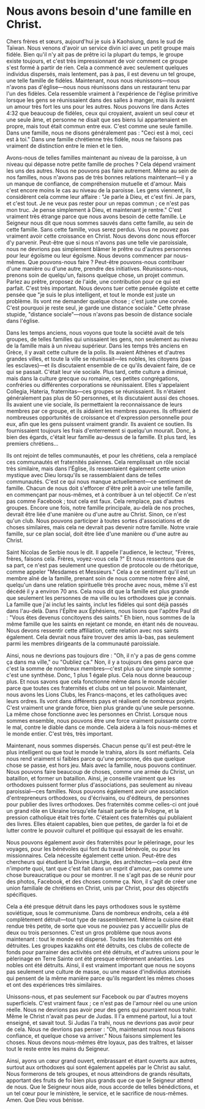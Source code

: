 # Nous avons besoin d'une famille en Christ.

Chers frères et sœurs, aujourd'hui je suis à Kaohsiung, dans le sud de Taïwan. Nous venons d'avoir un service divin ici avec un petit groupe mais fidèle. Bien qu'il n'y ait pas de prêtre ici la plupart du temps, le groupe existe toujours, et c'est très impressionnant de voir comment ce groupe s'est formé à partir de rien. Cela a commencé avec seulement quelques individus dispersés, mais lentement, pas à pas, il est devenu un tel groupe, une telle famille de fidèles. Maintenant, nous nous réunissons—nous n'avons pas d'église—nous nous réunissons dans un restaurant tenu par l'un des fidèles. Cela ressemble vraiment à l'expérience de l'église primitive lorsque les gens se réunissaient dans des salles à manger, mais ils avaient un amour très fort les uns pour les autres. Nous pouvons lire dans Actes 4:32 que beaucoup de fidèles, ceux qui croyaient, avaient un seul cœur et une seule âme, et personne ne disait que ses biens lui appartenaient en propre, mais tout était commun entre eux. C'est comme une seule famille. Dans une famille, nous ne disons généralement pas : "Ceci est à moi, ceci est à toi." Dans une famille chrétienne très fidèle, nous ne faisons pas vraiment de distinction entre le mien et le tien.

Avons-nous de telles familles maintenant au niveau de la paroisse, à un niveau qui dépasse notre petite famille de proches ? Cela dépend vraiment les uns des autres. Nous ne pouvons pas faire autrement. Même au sein de nos familles, nous n'avons pas de très bonnes relations maintenant—il y a un manque de confiance, de compréhension mutuelle et d'amour. Mais c'est encore moins le cas au niveau de la paroisse. Les gens viennent, ils considèrent cela comme leur affaire : "Je parle à Dieu, et c'est fini. Je pars, et c'est tout. Je ne veux pas rester pour un repas commun ; ce n'est pas mon truc. Je pense simplement à Dieu, et maintenant je rentre." C'est vraiment très étrange parce que nous avons besoin de cette famille. Le Seigneur nous dit que nous sommes sauvés dans cette famille, au sein de cette famille. Sans cette famille, vous serez perdus. Vous ne pouvez pas vraiment avoir cette croissance en Christ. Nous devons donc nous efforcer d'y parvenir. Peut-être que si nous n'avons pas une telle vie paroissiale, nous ne devrions pas simplement blâmer le prêtre ou d'autres personnes pour leur égoïsme ou leur égoïsme. Nous devons commencer par nous-mêmes. Que pouvons-nous faire ? Peut-être pouvons-nous contribuer d'une manière ou d'une autre, prendre des initiatives. Réunissons-nous, prenons soin de quelqu'un, faisons quelque chose, un projet commun. Parlez au prêtre, proposez de l'aide, une contribution pour ce qui est parfait. C'est très important. Nous devons tuer cette pensée égoïste et cette pensée que "je suis le plus intelligent, et tout le monde est juste un problème. Ils vont me demander quelque chose ; c'est juste une corvée. C'est pourquoi je reste seul, je garde une distance sociale." Cette phrase stupide, "distance sociale"—nous n'avons pas besoin de distance sociale dans l'église.

Dans les temps anciens, nous voyons que toute la société avait de tels groupes, de telles familles qui unissaient les gens, non seulement au niveau de la famille mais à un niveau supérieur. Dans les temps très anciens en Grèce, il y avait cette culture de la polis. Ils avaient Athènes et d'autres grandes villes, et toute la ville se réunissait—les nobles, les citoyens (pas les esclaves)—et ils discutaient ensemble de ce qu'ils devaient faire, de ce qui se passait. C'était leur vie sociale. Plus tard, cette culture a diminué, mais dans la culture grecque ou romaine, ces petites congrégations, confréries ou différentes corporations se réunissaient. Elles s'appelaient Collegia, Hateria, fraternitas—ces groupes se réunissaient. Ils n'étaient généralement pas plus de 50 personnes, et ils discutaient aussi des choses. Ils avaient une vie sociale, ils permettaient la reconnaissance de leurs membres par ce groupe, et ils aidaient les membres pauvres. Ils offraient de nombreuses opportunités de croissance et d'expression personnelle pour eux, afin que les gens puissent vraiment grandir. Ils avaient ce soutien. Ils fournissaient toujours les frais d'enterrement si quelqu'un mourait. Donc, à bien des égards, c'était leur famille au-dessus de la famille. Et plus tard, les premiers chrétiens...

Ils ont rejoint de telles communautés, et pour les chrétiens, cela a remplacé ces communautés et fraternités païennes. Cela remplissait un rôle social très similaire, mais dans l'Église, ils ressentaient également cette union mystique avec Dieu lorsqu'ils se rassemblaient dans de telles communautés. C'est ce qui nous manque actuellement—ce sentiment de famille. Chacun de nous doit s'efforcer d'être prêt à avoir une telle famille, en commençant par nous-mêmes, et à contribuer à un tel objectif. Ce n'est pas comme Facebook ; tout cela est faux. Cela remplace, pas d'autres groupes. Encore une fois, notre famille principale, au-delà de nos proches, devrait être liée d'une manière ou d'une autre au Christ. Sinon, ce n'est qu'un club. Nous pouvons participer à toutes sortes d'associations et de choses similaires, mais cela ne devrait pas devenir notre famille. Notre vraie famille, sur ce plan social, doit être liée d'une manière ou d'une autre au Christ.

Saint Nicolas de Serbie nous le dit. Il appelle l'audience, le lecteur, "Frères, frères, faisons cela. Frères, voyez-vous cela ?" Et nous ressentons que de sa part, ce n'est pas seulement une question de protocole ou de rhétorique, comme appeler "Mesdames et Messieurs." Cela a ce sentiment qu'il est un membre aîné de la famille, prenant soin de nous comme notre frère aîné, quelqu'un dans une relation spirituelle très proche avec nous, même s'il est décédé il y a environ 70 ans. Cela nous dit que la famille est plus grande que seulement les personnes de ma ville ou les orthodoxes que je connais. La famille que j'ai inclut les saints, inclut les fidèles qui sont déjà passés dans l'au-delà. Dans l'Épître aux Éphésiens, nous lisons que l'apôtre Paul dit : "Vous êtes devenus concitoyens des saints." Eh bien, nous sommes de la même famille que les saints en rejetant ce monde, en étant nés de nouveau. Nous devons ressentir cette affiliation, cette relation avec nos saints également. Cela devrait nous faire trouver des amis là-bas, pas seulement parmi les membres dirigeants de la communauté paroissiale.

Ainsi, nous ne devrions pas toujours dire : "Oh, il n'y a pas de gens comme ça dans ma ville," ou "Oubliez ça." Non, il y a toujours des gens parce que c'est la somme de nombreux membres—c'est plus qu'une simple somme ; c'est une synthèse. Donc, 1 plus 1 égale plus. Cela nous donne beaucoup plus. Et nous savons que cela fonctionne même dans le monde séculier parce que toutes ces fraternités et clubs ont un tel pouvoir. Maintenant, nous avons les Lions Clubs, les Francs-maçons, et les catholiques avec leurs ordres. Ils vont dans différents pays et réalisent de nombreux projets. C'est vraiment une grande force, bien plus grande qu'une seule personne. La même chose fonctionne avec les personnes en Christ. Lorsque nous sommes ensemble, nous pouvons être une force vraiment puissante contre le mal, contre le diable dans ce monde. Cela aidera à la fois nous-mêmes et le monde entier. C'est très, très important.

Maintenant, nous sommes dispersés. Chacun pense qu'il est peut-être le plus intelligent ou que tout le monde le trahira, alors ils sont méfiants. Cela nous rend vraiment si faibles parce qu'une personne, dès que quelque chose se passe, est hors jeu. Mais avec la famille, nous pouvons continuer. Nous pouvons faire beaucoup de choses, comme une armée du Christ, un bataillon, et former un bataillon. Ainsi, je conseille vraiment que les orthodoxes puissent former plus d'associations, pas seulement au niveau paroissial—ces familles. Nous pouvons également avoir une association d'entrepreneurs orthodoxes, ou d'écrivains, ou d'éditeurs, de personnes pour publier des livres orthodoxes. Des fraternités comme celles-ci ont joué un grand rôle en Ukraine lorsqu'elle faisait partie de la Pologne, et la pression catholique était très forte. C'étaient ces fraternités qui publiaient des livres. Elles étaient capables, bien que petites, de garder la foi et de lutter contre le pouvoir culturel et politique qui essayait de les envahir.

Nous pouvons également avoir des fraternités pour le pèlerinage, pour les voyages, pour les bénévoles qui font du travail bénévole, ou pour les missionnaires. Cela nécessite également cette union. Peut-être des chercheurs qui étudient la Divine Liturgie, des architectes—cela peut être n'importe quoi, tant que c'est fait dans un esprit d'amour, pas comme une chose bureaucratique ou pour se montrer. Il ne s'agit pas de se réunir pour des photos, Facebook, et des choses comme ça. Non, il s'agit de créer une union familiale de chrétiens en Christ, unis par Christ, pour des objectifs spécifiques.

Cela a été presque détruit dans les pays orthodoxes sous le système soviétique, sous le communisme. Dans de nombreux endroits, cela a été complètement détruit—tout type de rassemblement. Même la cuisine était rendue très petite, de sorte que vous ne pouviez pas y accueillir plus de deux ou trois personnes. C'est un gros problème que nous avons maintenant : tout le monde est dispersé. Toutes les fraternités ont été détruites. Les groupes kazakhs ont été détruits, ces clubs de collecte de fonds pour parrainer des activités ont été détruits, et d'autres unions pour le pèlerinage en Terre Sainte ont été presque entièrement anéanties. Les nobles ont été détruits. Ainsi, il est vraiment important que nous ne soyons pas seulement une culture de masse, ou une masse d'individus atomisés qui pensent de la même manière parce qu'ils regardent les mêmes choses et ont des expériences très similaires.

Unissons-nous, et pas seulement sur Facebook ou par d'autres moyens superficiels. C'est vraiment faux ; ce n'est pas de l'amour réel ou une union réelle. Nous ne devrions pas avoir peur des gens qui pourraient nous trahir. Même le Christ n'avait pas peur de Judas. Il l'a emmené partout, lui a tout enseigné, et savait tout. Si Judas l'a trahi, nous ne devrions pas avoir peur de cela. Nous ne devrions pas penser : "Oh, maintenant nous nous faisons confiance, et quelque chose va arriver." Nous faisons simplement les choses. Nous devons nous-mêmes être loyaux, pas des traîtres, et laisser tout le reste entre les mains du Seigneur.

Ainsi, ayons un cœur grand ouvert, embrassant et étant ouverts aux autres, surtout aux orthodoxes qui sont également appelés par le Christ au salut. Nous formerons de tels groupes, et nous atteindrons de grands résultats, apportant des fruits de foi bien plus grands que ce que le Seigneur attend de nous. Que le Seigneur nous aide, nous accorde de telles bénédictions, et un tel cœur pour le ministère, le service, et le sacrifice de nous-mêmes. Amen. Que Dieu vous bénisse.


